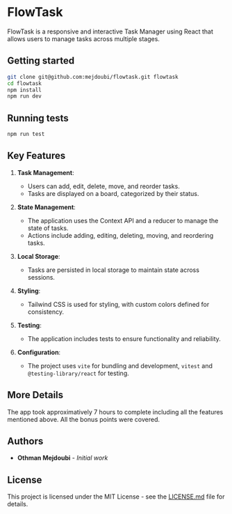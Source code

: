 # FlowTask

FlowTask is a responsive and interactive Task Manager using React that allows users to manage tasks across multiple stages.

## Getting started

```bash
git clone git@github.com:mejdoubi/flowtask.git flowtask
cd flowtask
npm install
npm run dev
```

## Running tests

```bash
npm run test
```

## Key Features

1. **Task Management**:

   - Users can add, edit, delete, move, and reorder tasks.
   - Tasks are displayed on a board, categorized by their status.

2. **State Management**:

   - The application uses the Context API and a reducer to manage the state of tasks.
   - Actions include adding, editing, deleting, moving, and reordering tasks.

3. **Local Storage**:

   - Tasks are persisted in local storage to maintain state across sessions.

4. **Styling**:

   - Tailwind CSS is used for styling, with custom colors defined for consistency.

5. **Testing**:

   - The application includes tests to ensure functionality and reliability.

6. **Configuration**:
   - The project uses `vite` for bundling and development, `vitest` and `@testing-library/react` for testing.

## More Details

The app took approximatively 7 hours to complete including all the features mentioned above.
All the bonus points were covered.

## Authors

- **Othman Mejdoubi** - _Initial work_

## License

This project is licensed under the MIT License - see the [LICENSE.md](LICENSE.md) file for details.
